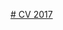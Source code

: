 [# CV 2017](https://htmlpreview.github.io/?https://github.com/FrancoisPerreau/CW18/blob/master/Semaine_06/CV_Semaine_6/index-S7.html)
